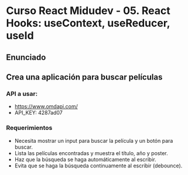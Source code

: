 # Curso React Midudev - 05. React Hooks: useContext, useReducer, useId

## Enunciado

## Crea una aplicación para buscar películas

### API a usar:

- https://www.omdapi.com/
- API_KEY: 4287ad07

### Requerimientos

- Necesita mostrar un input para buscar la película y un botón para buscar.
- Lista las películas encontradas y muestra el título, año y poster.
- Haz que la búsqueda se haga automáticamente al escribir.
- Evita que se haga la búsqueda continuamente al escribir (debounce).